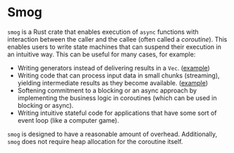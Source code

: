# Smog

`smog` is a Rust crate that enables execution of `async` functions with interaction between the caller and the callee (often called a _coroutine_).
This enables users to write state machines that can suspend their execution in an intuitive way.
This can be useful for many cases, for example:

- Writing generators instead of delivering results in a `Vec`. ([example](examples/generator.rs))
- Writing code that can process input data in small chunks (streaming), yielding intermediate results as they become available. ([example](examples/stream_in.rs))
- Softening commitment to a blocking or an async approach by implementing the business logic in coroutines (which can be used in blocking or async).
- Writing intuitive stateful code for applications that have some sort of event loop (like a computer game).

`smog` is designed to have a reasonable amount of overhead.
Additionally, `smog` does not require heap allocation for the coroutine itself.
